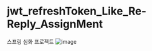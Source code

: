 # jwt_refreshToken_Like_Re-Reply_AssignMent
스프링 심화 프로젝트
![image](https://user-images.githubusercontent.com/76934018/184060121-c2cf822c-fddb-400d-80ad-104a86cb6632.png)
